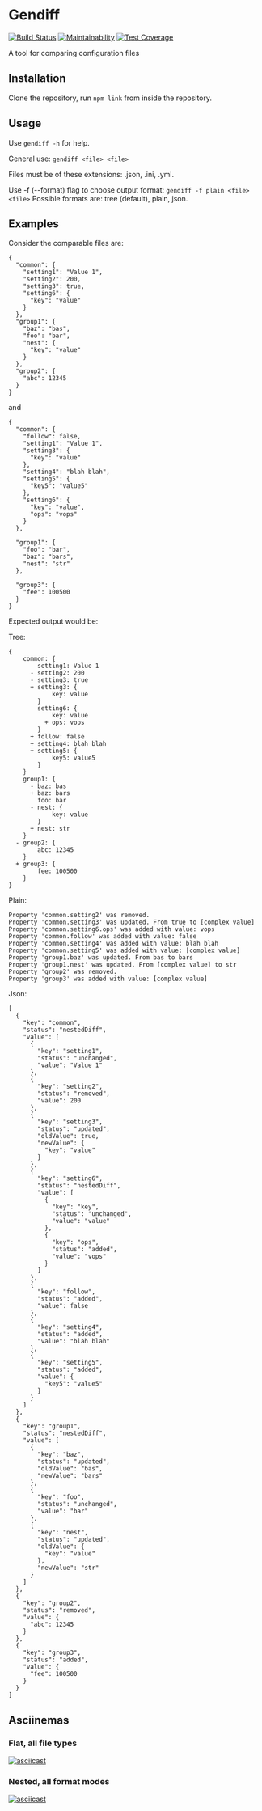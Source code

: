 # Gendiff

[![Build Status](https://travis-ci.com/Cred1Tor/backend-project-lvl2.svg?branch=master)](https://travis-ci.com/Cred1Tor/backend-project-lvl2)
[![Maintainability](https://api.codeclimate.com/v1/badges/ac6b56f271a080a70539/maintainability)](https://codeclimate.com/github/Cred1Tor/backend-project-lvl2/maintainability)
[![Test Coverage](https://api.codeclimate.com/v1/badges/ac6b56f271a080a70539/test_coverage)](https://codeclimate.com/github/Cred1Tor/backend-project-lvl2/test_coverage)


A tool for comparing configuration files

## Installation

Clone the repository, run `npm link` from inside the repository.

## Usage

Use `gendiff -h` for help.

General use: `gendiff <file> <file>`

Files must be of these extensions: .json, .ini, .yml.

Use -f (--format) flag to choose output format: `gendiff -f plain <file> <file>`
Possible formats are: tree (default), plain, json.

## Examples

Consider the comparable files are:
```
{
  "common": {
    "setting1": "Value 1",
    "setting2": 200,
    "setting3": true,
    "setting6": {
      "key": "value"
    }
  },
  "group1": {
    "baz": "bas",
    "foo": "bar",
    "nest": {
      "key": "value"
    }
  },
  "group2": {
    "abc": 12345
  }
}
```
and
```
{
  "common": {
    "follow": false,
    "setting1": "Value 1",
    "setting3": {
      "key": "value"
    },
    "setting4": "blah blah",
    "setting5": {
      "key5": "value5"
    },
    "setting6": {
      "key": "value",
      "ops": "vops"
    }
  },

  "group1": {
    "foo": "bar",
    "baz": "bars",
    "nest": "str"
  },

  "group3": {
    "fee": 100500
  }
}
```

Expected output would be:

Tree:
```
{
    common: {
        setting1: Value 1
      - setting2: 200
      - setting3: true
      + setting3: {
            key: value
        }
        setting6: {
            key: value
          + ops: vops
        }
      + follow: false
      + setting4: blah blah
      + setting5: {
            key5: value5
        }
    }
    group1: {
      - baz: bas
      + baz: bars
        foo: bar
      - nest: {
            key: value
        }
      + nest: str
    }
  - group2: {
        abc: 12345
    }
  + group3: {
        fee: 100500
    }
}
```

Plain:
```
Property 'common.setting2' was removed.
Property 'common.setting3' was updated. From true to [complex value]
Property 'common.setting6.ops' was added with value: vops
Property 'common.follow' was added with value: false
Property 'common.setting4' was added with value: blah blah
Property 'common.setting5' was added with value: [complex value]
Property 'group1.baz' was updated. From bas to bars
Property 'group1.nest' was updated. From [complex value] to str
Property 'group2' was removed.
Property 'group3' was added with value: [complex value]
```

Json:
```
[
  {
    "key": "common",
    "status": "nestedDiff",
    "value": [
      {
        "key": "setting1",
        "status": "unchanged",
        "value": "Value 1"
      },
      {
        "key": "setting2",
        "status": "removed",
        "value": 200
      },
      {
        "key": "setting3",
        "status": "updated",
        "oldValue": true,
        "newValue": {
          "key": "value"
        }
      },
      {
        "key": "setting6",
        "status": "nestedDiff",
        "value": [
          {
            "key": "key",
            "status": "unchanged",
            "value": "value"
          },
          {
            "key": "ops",
            "status": "added",
            "value": "vops"
          }
        ]
      },
      {
        "key": "follow",
        "status": "added",
        "value": false
      },
      {
        "key": "setting4",
        "status": "added",
        "value": "blah blah"
      },
      {
        "key": "setting5",
        "status": "added",
        "value": {
          "key5": "value5"
        }
      }
    ]
  },
  {
    "key": "group1",
    "status": "nestedDiff",
    "value": [
      {
        "key": "baz",
        "status": "updated",
        "oldValue": "bas",
        "newValue": "bars"
      },
      {
        "key": "foo",
        "status": "unchanged",
        "value": "bar"
      },
      {
        "key": "nest",
        "status": "updated",
        "oldValue": {
          "key": "value"
        },
        "newValue": "str"
      }
    ]
  },
  {
    "key": "group2",
    "status": "removed",
    "value": {
      "abc": 12345
    }
  },
  {
    "key": "group3",
    "status": "added",
    "value": {
      "fee": 100500
    }
  }
]
```

## Asciinemas

### Flat, all file types

[![asciicast](https://asciinema.org/a/n164Y7ntRuy8tcxYMH5M9xCIO.svg)](https://asciinema.org/a/n164Y7ntRuy8tcxYMH5M9xCIO)

### Nested, all format modes

[![asciicast](https://asciinema.org/a/EFGhzlfeq13nws37YMfdDQNcl.svg)](https://asciinema.org/a/EFGhzlfeq13nws37YMfdDQNcl)
